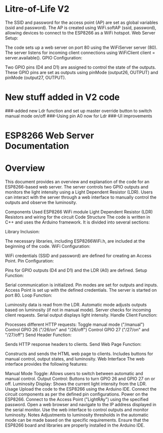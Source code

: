 # Litre-of-Life V2

The SSID and password for the access point (AP) are set as global variables (ssid and password). The AP is created using WiFi.softAP (ssid, password), allowing devices to connect to the ESP8266 as a WiFi hotspot. Web Server Setup:

The code sets up a web server on port 80 using the WiFiServer server (80). The server listens for incoming client connections using WiFiClient client = server.available(). GPIO Configuration:

Two GPIO pins (D4 and D1) are assigned to control the state of the outputs. These GPIO pins are set as outputs using pinMode (output26, OUTPUT) and pinMode (output27, OUTPUT).

# New stuff added in V2 code

###-added new Ldr function and set up master override button to switch manual mode on/off
###-Using pin A0 now for Ldr 
###-UI improvements

# ESP8266 Web Server Documentation
# Overview

This document provides an overview and explanation of the code for an ESP8266-based web server. The server controls two GPIO outputs and monitors the light intensity using a Light Dependent Resistor (LDR). Users can interact with the server through a web interface to manually control the outputs and observe the luminosity.

Components Used
ESP8266 WiFi module
Light Dependent Resistor (LDR)
Resistors and wiring for the circuit
Code Structure
The code is written in C++ and uses the Arduino framework. It is divided into several sections:

Library Inclusion:

The necessary libraries, including ESP8266WiFi.h, are included at the beginning of the code.
WiFi Configuration:

WiFi credentials (SSID and password) are defined for creating an Access Point.
Pin Configuration:

Pins for GPIO outputs (D4 and D1) and the LDR (A0) are defined.
Setup Function:

Serial communication is initialized.
Pin modes are set for outputs and inputs.
Access Point is set up with the defined credentials.
The server is started on port 80.
Loop Function:

Luminosity data is read from the LDR.
Automatic mode adjusts outputs based on luminosity (if not in manual mode).
Server checks for incoming client requests.
Serial output displays light intensity.
Handle Client Function:

Processes different HTTP requests:
Toggle manual mode ("/manual")
Control GPIO 26 ("/26/on" and "/26/off")
Control GPIO 27 ("/27/on" and "/27/off")
Send Header Function:

Sends HTTP response headers to clients.
Send Web Page Function:

Constructs and sends the HTML web page to clients.
Includes buttons for manual control, output states, and luminosity.
Web Interface
The web interface provides the following features:

Manual Mode Toggle: Allows users to switch between automatic and manual control.
Output Control: Buttons to turn GPIO 26 and GPIO 27 on or off.
Luminosity Display: Shows the current light intensity from the LDR.
Usage
Upload the code to the ESP8266 using the Arduino IDE.
Connect the circuit components as per the defined pin configurations.
Power on the ESP8266.
Connect to the Access Point ("LightRAy") using the specified password.
Open a web browser and navigate to the IP address displayed in the serial monitor.
Use the web interface to control outputs and monitor luminosity.
Notes
Adjustments to luminosity thresholds in the automatic mode can be made based on the specific requirements.
Ensure that the ESP8266 board and libraries are properly installed in the Arduino IDE.
